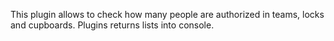 This plugin allows to check how many people are authorized in teams, locks and cupboards. Plugins returns lists into console.
